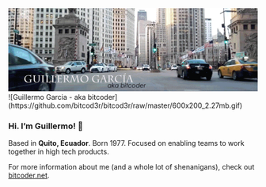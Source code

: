 <img  src="https://raw.githubusercontent.com/bitcod3r/bitcod3r/39e8cde1123feb56707bf5d9b431b34e2e8cfeff/600x200_2.27mb.gif" width="1200" alt="Guillermo Garcia - aka bitcoder">
![Guillermo Garcia - aka bitcoder](https://github.com/bitcod3r/bitcod3r/raw/master/600x200_2.27mb.gif)

### Hi. I’m Guillermo! 👋

Based in **Quito, Ecuador**. Born 1977.
Focused on enabling teams to work together in high tech products.

For more information about me (and a whole lot of shenanigans), check out 
[bitcoder.net](https://www.bitcoder.net).